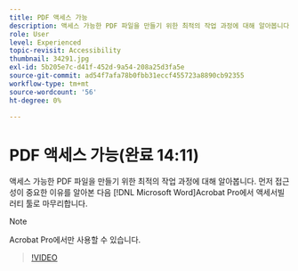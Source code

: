 ```yaml
---
title: PDF 액세스 가능
description: 액세스 가능한 PDF 파일을 만들기 위한 최적의 작업 과정에 대해 알아봅니다.
role: User
level: Experienced
topic-revisit: Accessibility
thumbnail: 34291.jpg
exl-id: 5b205e7c-d41f-452d-9a54-208a25d3fa5e
source-git-commit: ad54f7afa78b0fbb31eccf455723a8890cb92355
workflow-type: tm+mt
source-wordcount: '56'
ht-degree: 0%

---
```


# PDF 액세스 가능(완료 14:11)

액세스 가능한 PDF 파일을 만들기 위한 최적의 작업 과정에 대해 알아봅니다. 먼저 접근성이 중요한 이유를 알아본 다음 [!DNL Microsoft Word]Acrobat Pro에서 액세서빌러티 툴로 마무리합니다.

>[!NOTE]
>
>Acrobat Pro에서만 사용할 수 있습니다.

>[!VIDEO](https://video.tv.adobe.com/v/34291?quality=12&learn=on&hidetitle=true)
